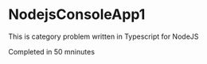 ﻿# NodejsConsoleApp1

This is category problem written in Typescript for NodeJS

Completed in 50 mninutes
